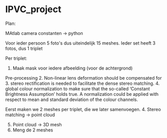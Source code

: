 # IPVC_project

Plan:

MAtlab camera constanten -> python

Voor ieder persoon 5 foto's dus uiteindelijk 15 meshes.
Ieder set heeft 3 fotos, dus 1 triplet

Per triplet:
1. Maak mask voor iedere afbeelding (voor de achtergrond)

Pre-processing
2. Non-linear lens deformation should be compensated for
3. stereo rectification is needed to facilitate the dense stereo
matching.
4. global colour normalization to make sure that the so-called ‘Constant Brightness Assumption’ holds true. A normalization could be applied with respect to
mean and standard deviation of the colour channels.

Eerst maken we 2 meshes per triplet, die we later samenvoegen. 
4. Stereo matching -> point cloud

5. Point cloud -> 3D mesh
5. Meng de 2 meshes
